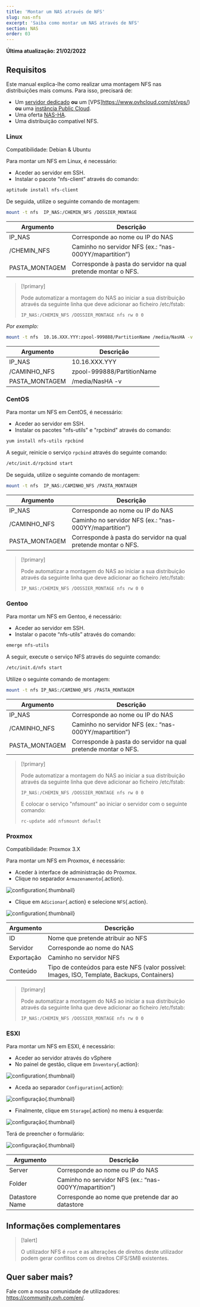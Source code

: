 ```yaml
---
title: 'Montar um NAS através de NFS'
slug: nas-nfs
excerpt: 'Saiba como montar um NAS através de NFS'
section: NAS
order: 03
---
```


**Última atualização: 21/02/2022**

## Requisitos

Este manual explica-lhe como realizar uma montagem NFS nas distribuições mais comuns. Para isso, precisará de:

- Um [servidor dedicado](https://www.ovhcloud.com/pt/bare-metal/) **ou** um [VPS]https://www.ovhcloud.com/pt/vps/) **ou** uma [instância Public Cloud](https://www.ovhcloud.com/pt/public-cloud/).
- Uma oferta [NAS-HA](https://www.ovh.pt/nas/).
- Uma distribuição compatível NFS.


### Linux

Compatibilidade: Debian & Ubuntu

Para montar um NFS em Linux, é necessário:

- Aceder ao servidor em SSH.
- Instalar o pacote “nfs-client” através do comando:


```sh
aptitude install nfs-client
```

De seguida, utilize o seguinte comando de montagem:


```sh
mount -t nfs  IP_NAS:/CHEMIN_NFS /DOSSIER_MONTAGE
```

|Argumento|Descrição|
|---|---|
|IP_NAS|Corresponde ao nome ou IP do NAS|
|/CHEMIN_NFS|Caminho no servidor NFS (ex.: “nas-000YY/mapartition”)|
|PASTA_MONTAGEM|Corresponde à pasta do servidor na qual pretende montar o NFS.|


> [!primary]
>
> Pode automatizar a montagem do NAS ao iniciar a sua distribuição através da seguinte linha que deve adicionar ao ficheiro /etc/fstab:
>
> ```
> IP_NAS:/CHEMIN_NFS /DOSSIER_MONTAGE nfs rw 0 0
> ```
>

*Por exemplo:*

```sh
mount -t nfs  10.16.XXX.YYY:zpool-999888/PartitionName /media/NasHA -v
```

|Argumento|Descrição|
|---|---|
|IP_NAS|10.16.XXX.YYY|
|/CAMINHO_NFS|zpool-999888/PartitionName|
|PASTA_MONTAGEM|/media/NasHA -v|

### CentOS

Para montar um NFS em CentOS, é necessário:

- Aceder ao servidor em SSH.
- Instalar os pacotes "nfs-utils" e "rpcbind" através do comando:


```sh
yum install nfs-utils rpcbind
```

A seguir, reinicie o serviço `rpcbind` através do seguinte comando:


```sh
/etc/init.d/rpcbind start
```

De seguida, utilize o seguinte comando de montagem:

```sh
mount -t nfs  IP_NAS:/CAMINHO_NFS /PASTA_MONTAGEM
```

|Argumento|Descrição|
|---|---|
|IP_NAS|Corresponde ao nome ou IP do NAS|
|/CAMINHO_NFS|Caminho no servidor NFS (ex.: “nas-000YY/mapartition”)|
|PASTA_MONTAGEM|Corresponde à pasta do servidor na qual pretende montar o NFS.|


> [!primary]
>
> Pode automatizar a montagem do NAS ao iniciar a sua distribuição através da seguinte linha que deve adicionar ao ficheiro /etc/fstab:
>
> ```
> IP_NAS:/CHEMIN_NFS /DOSSIER_MONTAGE nfs rw 0 0
> ```
>

### Gentoo

Para montar um NFS em Gentoo, é necessário:

- Aceder ao servidor em SSH.
- Instalar o pacote “nfs-utils” através do comando:


```sh
emerge nfs-utils
```

A seguir, execute o serviço NFS através do seguinte comando:

```sh
/etc/init.d/nfs start
```

Utilize o seguinte comando de montagem:


```sh
mount -t nfs IP_NAS:/CAMINHO_NFS /PASTA_MONTAGEM
```

|Argumento|Descrição|
|---|---|
|IP_NAS|Corresponde ao nome ou IP do NAS|
|/CAMINHO_NFS|Caminho no servidor NFS (ex.: “nas-000YY/mapartition”)|
|PASTA_MONTAGEM|Corresponde à pasta do servidor na qual pretende montar o NFS.|


> [!primary]
>
> Pode automatizar a montagem do NAS ao iniciar a sua distribuição através da seguinte linha que deve adicionar ao ficheiro /etc/fstab:
>
> ```
> IP_NAS:/CHEMIN_NFS /DOSSIER_MONTAGE nfs rw 0 0
> ```
>
> E colocar o serviço "nfsmount" ao iniciar o servidor com o seguinte comando:
>
> ```
> rc-update add nfsmount default
> ```
>

### Proxmox

Compatibilidade: Proxmox 3.X

Para montar um NFS em Proxmox, é necessário:

- Aceder à interface de administração do Proxmox.
- Clique no separador `Armazenamento`{.action}.


![configuration](images/img_4647.jpg){.thumbnail}

- Clique em `Adicionar`{.action} e selecione `NFS`{.action}.


![configuration](images/img_4648.jpg){.thumbnail}


|Argumento|Descrição|
|---|---|
|ID|Nome que pretende atribuir ao NFS|
|Servidor|Corresponde ao nome do NAS|
|Exportação|Caminho no servidor NFS|
|Conteúdo|Tipo de conteúdos para este NFS (valor possível: Images, ISO, Template, Backups, Containers)|


> [!primary]
>
> Pode automatizar a montagem do NAS ao iniciar a sua distribuição através da seguinte linha que deve adicionar ao ficheiro /etc/fstab:
>
> ```
> IP_NAS:/CHEMIN_NFS /DOSSIER_MONTAGE nfs rw 0 0
> ```
>

### ESXI

Para montar um NFS em ESXI, é necessário:

- Aceder ao servidor através do vSphere
- No painel de gestão, clique em `Inventory`{.action}:


![configuration](images/esxi_1.jpg){.thumbnail}

- Aceda ao separador `Configuration`{.action}:


![configuração](images/esxi_2.jpg){.thumbnail}

- Finalmente, clique em `Storage`{.action} no menu à esquerda:


![configuração](images/esxi_3.jpg){.thumbnail}

Terá de preencher o formulário:


![configuração](images/esxi_4.jpg){.thumbnail}

|Argumento|Descrição|
|---|---|
|Server|Corresponde ao nome ou IP do NAS|
|Folder|Caminho no servidor NFS (ex.: “nas-000YY/mapartition”)|
|Datastore Name|Corresponde ao nome que pretende dar ao datastore|


## Informações complementares


> [!alert]
>
> O utilizador NFS é `root` e as alterações de direitos deste utilizador podem gerar conflitos com os direitos CIFS/SMB existentes.
>

## Quer saber mais?

Fale com a nossa comunidade de utilizadores: <https://community.ovh.com/en/>.
